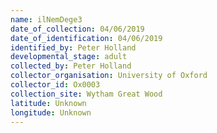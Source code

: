```yaml
---
name: ilNemDege3
date_of_collection: 04/06/2019
date_of_identification: 04/06/2019
identified_by: Peter Holland
developmental_stage: adult
collected_by: Peter Holland
collector_organisation: University of Oxford
collector_id: Ox0003
collection_site: Wytham Great Wood
latitude: Unknown
longitude: Unknown
---
```


